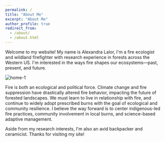 ```yaml
---
permalink: /
title: "About Me"
excerpt: "About Me"
author_profile: true
redirect_from: 
  - /about/
  - /about.html
---
```


Welcome to my website! My name is Alexandra Lalor, I'm a fire ecologist and wildland firefighter with research experience in forests across the Western US. I'm interested in the ways fire shapes our ecosystems—past, present, and future.

![home-1](http://alexandralalor.github.io/images/Lalor_home-1.JPG)

Fire is both an ecological and political force. Climate change and fire suppression have drastically altered fire behavior, impacting the future of forested landscapes. We must learn to live in relationship with fire, and continue to widely adopt prescribed burns with the goal of ecological and community resilience. I believe the way forward is to center indigenous-led fire practices, community involvement in local burns, and science-based adaptive management.

Aside from my research interests, I'm also an avid backpacker and ceramicist. Thanks for visiting my site!
